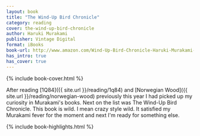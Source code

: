 ```yaml
---
layout: book
title: "The Wind-Up Bird Chronicle"
category: reading
cover: the-wind-up-bird-chronicle
author: Haruki Murakami
publisher: Vintage Digital
format: iBooks
book-url: http://www.amazon.com/Wind-Up-Bird-Chronicle-Haruki-Murakami-ebook/dp/B005TKD5W6/
has_intro: true
has_cover: true
---
```

{% include book-cover.html %}

After reading [1Q84]({{ site.url }}/reading/1q84) and [Norwegian Wood]({{ site.url }}/reading/norwegian-wood) previously this year I had picked up my curiosity in Murakami's books. Next on the list was The Wind-Up Bird Chronicle. This book is wild. I mean crazy style wild. It satisfied my Murakami fever for the moment and next I'm ready for something else.

{% include book-highlights.html %}
